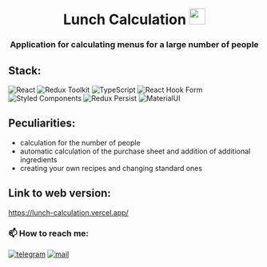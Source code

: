 <h1 align="center">Lunch Calculation
<img src="https://github.com/blackcater/blackcater/raw/main/images/Hi.gif" height="32"/></h1>
<h3 align="center">Application for calculating menus for a large number of people</h3>

##  Stack:

<div align="left">
<img alt="React" src="https://img.shields.io/badge/react-%2320232a.svg?style=for-the-badge&logo=react&logoColor=%2361DAFB"> 
<img alt="Redux Toolkit" src="https://img.shields.io/badge/Redux Toolkit-593D88?style=for-the-badge&logo=redux&logoColor=white">
<img alt="TypeScript" src="https://img.shields.io/badge/TypeScript-007ACC?style=for-the-badge&logo=typescript&logoColor=white"> 
 
<img alt="React Hook Form" src="https://img.shields.io/badge/React%20Hook%20Form-blue?style=for-the-badge"> 
<img alt="Styled Components" src="https://img.shields.io/badge/Styled%20Components-orange?style=for-the-badge"> 
<img alt="Redux Persist" src="https://img.shields.io/badge/Redux%20Persist-green?style=for-the-badge">

<img alt="MaterialUI" src="https://img.shields.io/badge/MUI-%230081CB.svg?style=for-the-badge&logo=mui&logoColor=white">
 </div>
 

##  Peculiarities:

- calculation for the number of people
- automatic calculation of the purchase sheet and addition of additional ingredients
- creating your own recipes and changing standard ones

##  Link to web version:

https://lunch-calculation.vercel.app/

### 📫 How to reach me: ###

[<img src="https://img.shields.io/badge/Telegram-2CA5E0?style=for-the-badge&logo=telegram&logoColor=white" alt='telegram'/>](https://t.me/TommySheully)
[<img src='https://img.shields.io/badge/Gmail-D14836?style=for-the-badge&logo=gmail&logoColor=white' alt='mail'/>](mailto:dfgthii@gmail.com)
